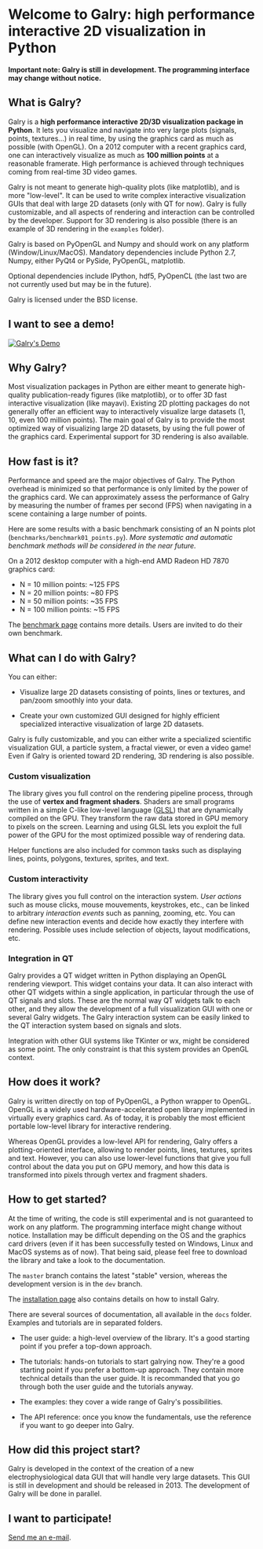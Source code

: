 Welcome to Galry: high performance interactive 2D visualization in Python
=========================================================================

**Important note: Galry is still in development. The programming interface
may change without notice.**


What is Galry?
--------------

Galry is a **high performance interactive 2D/3D visualization package in 
Python**. It lets you visualize and navigate into very large plots (signals,
points, textures...) in real time, by using the graphics card as much as
possible (with OpenGL).
On a 2012 computer with a recent graphics card, one can interactively
visualize as much as **100 million points** at a reasonable framerate.
High performance is achieved through techniques coming from real-time 3D 
video games.

Galry is not meant to generate high-quality plots (like matplotlib), and is
more "low-level". It can be used to write complex interactive visualization
GUIs that deal with large 2D datasets (only with QT for now). Galry is
fully customizable, and all aspects of rendering and interaction can be 
controlled by the developer. Support for 3D rendering is also possible (there
is an example of 3D rendering in the `examples` folder).

Galry is based on PyOpenGL and Numpy and should work on any platform
(Window/Linux/MacOS).
Mandatory dependencies include Python 2.7, Numpy, either PyQt4 or PySide,
PyOpenGL, matplotlib.

Optional dependencies include IPython, hdf5, PyOpenCL (the last two are not
currently used but may be in the future).

Galry is licensed under the BSD license.


I want to see a demo!
---------------------

[![Galry's Demo](https://raw.github.com/rossant/galry/master/images/youtube.png)](http://www.youtube.com/watch?v=jYNJJ4O3pXo)


Why Galry?
----------

Most visualization packages in Python are either meant to generate high-quality
publication-ready figures (like matplotlib), or to offer 3D fast interactive 
visualization (like mayavi).
Existing 2D plotting packages do not generally offer an efficient way to 
interactively visualize large datasets (1, 10, even 100 million points). 
The main goal of Galry is to provide the most optimized way of visualizing
large 2D datasets, by using the full power of the graphics card.
Experimental support for 3D rendering is also available.


How fast is it?
---------------

Performance and speed are the major objectives of Galry. The Python overhead
is minimized so that performance is only limited by the power of the
graphics card. We can approximately assess the performance of Galry by
measuring the number of frames per second (FPS) when navigating in a scene
containing a large number of points.

Here are some results with a basic benchmark consisting of an N points plot
(`benchmarks/benchmark01_points.py`). 
*More systematic and automatic benchmark methods will be considered in the 
near future.*

On a 2012 desktop computer with a high-end AMD Radeon HD 7870 graphics card:

  * N = 10 million points: ~125 FPS
  * N = 20 million points: ~80 FPS
  * N = 50 million points: ~35 FPS
  * N = 100 million points: ~15 FPS

The [benchmark page](https://github.com/rossant/galry/wiki/Benchmarks) contains 
more details. Users are invited to do their own benchmark.


What can I do with Galry?
-------------------------

You can either:

  * Visualize large 2D datasets consisting of points, lines or textures,
    and pan/zoom smoothly into your data.
    
  * Create your own customized GUI designed for highly efficient specialized
    interactive visualization of large 2D datasets.
    
Galry is fully customizable, and you can either write a specialized scientific
visualization GUI, a particle system, a fractal viewer, or even a video
game! Even if Galry is oriented toward 2D rendering, 3D rendering is also
possible.

### Custom visualization

The library gives you full control on the rendering pipeline process, through
the use of **vertex and fragment shaders**. Shaders are small programs written
in a simple C-like low-level language
([GLSL](http://en.wikipedia.org/wiki/GLSL)) 
that are dynamically compiled on the GPU.
They transform the raw data stored in GPU memory to pixels on the screen.
Learning and using GLSL lets you exploit the full power of the GPU for
the most optimized possible way of rendering data.

Helper functions are also included for common tasks such as displaying
lines, points, polygons, textures, sprites, and text.

### Custom interactivity

The library gives you full control on the interaction system.
*User actions* such as mouse clicks, mouse mouvements, keystrokes, etc., 
can be linked to arbitrary *interaction events* such as panning, zooming, etc.
You can define new interaction events and decide how exactly they interfere
with rendering. Possible uses include selection of objects, layout
modifications, etc.

### Integration in QT

Galry provides a QT widget written in Python displaying an OpenGL rendering
viewport. This widget contains your data. It can also interact with other
QT widgets within a single application, in particular through the use of 
QT signals and slots. These are the normal way QT widgets talk to each other,
and they allow the development of a full visualization GUI with one or
several Galry widgets. The Galry interaction system can be easily linked
to the QT interaction system based on signals and slots.

Integration with other GUI systems like TKinter or wx, might be considered
as some point. The only constraint is that this system provides an OpenGL
context.


How does it work?
-----------------

Galry is written directly on top of PyOpenGL, a Python wrapper to OpenGL.
OpenGL is a widely used hardware-accelerated open library implemented in
virtually every graphics card. As of today, it is probably the most efficient
portable low-level library for interactive rendering.

Whereas OpenGL provides a low-level API for rendering, Galry offers a
plotting-oriented interface, allowing to render points, lines, textures,
sprites and text. However, you can also use lower-level functions that
give you full control about the data you put on GPU memory, and how this data 
is transformed into pixels through vertex and fragment shaders.


How to get started?
-------------------

At the time of writing, the code is still experimental and is not
guaranteed to work on any platform. The programming interface might change
without notice. Installation may be
difficult depending on the OS and the graphics card drivers (even if it has
been successfully tested on Windows, Linux and MacOS systems as of now).
That being said, please feel
free to download the library and take a look to the documentation.

The `master` branch contains the latest "stable" version, whereas the
development version is in the `dev` branch.

The [installation page](https://github.com/rossant/galry/wiki/Installation)
also contains details on how to install Galry. 

There are several sources of documentation, all available in the `docs` folder.
Examples and tutorials are in separated folders.

  * The user guide: a high-level overview of the library. It's a good starting 
    point if you prefer a top-down approach.
    
  * The tutorials: hands-on tutorials to start galrying now. They're a good
    starting point if you prefer a bottom-up approach. They contain more 
    technical details than the user guide. It is recommanded that you go
    through both the user guide and the tutorials anyway.

  * The examples: they cover a wide range of Galry's possibilities.
    
  * The API reference: once you know the fundamentals, use the reference
    if you want to go deeper into Galry.
    
    
How did this project start?
---------------------------

Galry is developed in the context of the creation of
a new electrophysiological data GUI that will handle very large datasets.
This GUI is still in development and should be released in 2013.
The development of Galry will be done in parallel.


I want to participate!
----------------------

[Send me an e-mail](http://cyrille.rossant.net).

